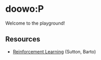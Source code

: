 # doowo:P
Welcome to the playground!

## Resources
- [Reinforcement Learning](http://incompleteideas.net/book/bookdraft2017nov5.pdf) (Sutton, Barto)
